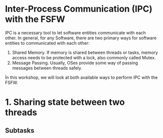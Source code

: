# Inter-Process Communication (IPC) with the FSFW

IPC is a necessary tool to let software entities communicate with each other. In general, for
any Software, there are two primary ways for software entities to communicated with each other:

 1. Shared Memory. If memory is shared between threads or tasks, memory access needs to be protected
    with a lock, also commonly called Mutex.
 2. Message Passing. Usually, OSes provide some way of passing messages between threads safely.

Ín this workshop, we will look at both available ways to perform IPC with the FSFW.

# 1. Sharing state between two threads

## Subtasks
